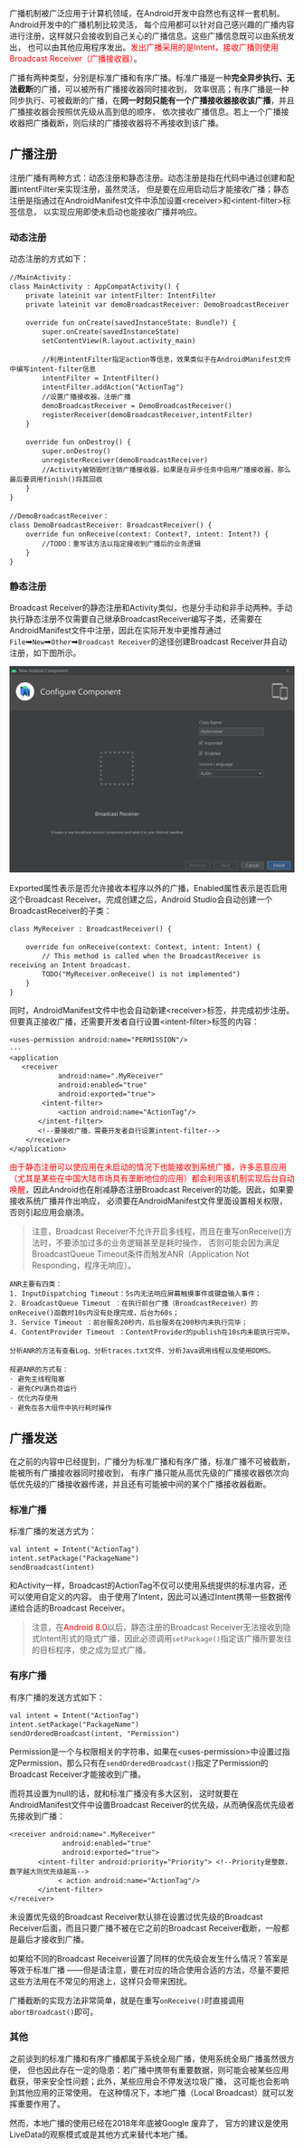 广播机制被广泛应用于计算机领域，在Android开发中自然也有这样一套机制。Android开发中的广播机制比较灵活， 每个应用都可以针对自己感兴趣的广播内容进行注册，这样就只会接收到自己关心的广播信息。这些广播信息既可以由系统发出， 也可以由其他应用程序发出。<font color=red>发出广播采用的是Intent，接收广播则使用Broadcast Receiver（广播接收器）</font>。

广播有两种类型，分别是标准广播和有序广播。标准广播是一种**完全异步执行、无法截断**的广播，可以被所有广播接收器同时接收到， 效率很高；有序广播是一种同步执行、可被截断的广播，在**同一时刻只能有一个广播接收器接收该广播**，并且广播接收器会按照优先级从高到低的顺序， 依次接收广播信息。若上一个广播接收器把广播截断，则后续的广播接收器将不再接收到该广播。

## 广播注册

注册广播有两种方式：动态注册和静态注册。动态注册是指在代码中通过创建和配置intentFilter来实现注册，虽然灵活， 但是要在应用启动后才能接收广播；静态注册是指通过在AndroidManifest文件中添加设置\<receiver>和\<intent-filter>标签信息， 以实现应用即使未启动也能接收广播并响应。

### 动态注册

动态注册的方式如下：

```
//MainActivity：
class MainActivity : AppCompatActivity() {
    private lateinit var intentFilter: IntentFilter
    private lateinit var demoBroadcastReceiver: DemoBroadcastReceiver

    override fun onCreate(savedInstanceState: Bundle?) {
        super.onCreate(savedInstanceState)
        setContentView(R.layout.activity_main)

        //利用intentFilter指定action等信息，效果类似于在AndroidManifest文件中编写intent-filter信息
        intentFilter = IntentFilter()
        intentFilter.addAction("ActionTag")
        //设置广播接收器，注册广播
        demoBroadcastReceiver = DemoBroadcastReceiver()
        registerReceiver(demoBroadcastReceiver,intentFilter)
    }

    override fun onDestroy() {
        super.onDestroy()
        unregisterReceiver(demoBroadcastReceiver)
        //Activity被销毁时注销广播接收器，如果是在异步任务中启用广播接收器，那么最后要调用finish()将其回收
    }
}

//DemoBroadcastReceiver：
class DemoBroadcastReceiver: BroadcastReceiver() {
    override fun onReceive(context: Context?, intent: Intent?) {
        //TODO：重写该方法以指定接收到广播后的业务逻辑
    }
}
```
### 静态注册

Broadcast Receiver的静态注册和Activity类似，也是分手动和非手动两种。手动执行静态注册不仅需要自己继承BroadcastReceiver编写子类，还需要在AndroidManifest文件中注册，因此在实际开发中更推荐通过`File`➡`New`➡`Other`➡`Broadcast Receiver`的途径创建Broadcast Receiver并自动注册，如下图所示。

![](pics/Screenshot%202020-11-30%20110452.png)

Exported属性表示是否允许接收本程序以外的广播，Enabled属性表示是否启用这个Broadcast Receiver。完成创建之后，Android Studio会自动创建一个BroadcastReceiver的子类：

```
class MyReceiver : BroadcastReceiver() {

    override fun onReceive(context: Context, intent: Intent) {
        // This method is called when the BroadcastReceiver is receiving an Intent broadcast.
        TODO("MyReceiver.onReceive() is not implemented")
    }
}
```

同时，AndroidManifest文件中也会自动新建\<receiver>标签，并完成初步注册。但要真正接收广播，还需要开发者自行设置\<intent-filter>标签的内容：

```
<uses-permission android:name="PERMISSION"/>
···
<application
   <receiver
            android:name=".MyReceiver"
            android:enabled="true"
            android:exported="true">
        <intent-filter>
            <action android:name="ActionTag"/>
       </intent-filter>
       <!--要接收广播，需要开发者自行设置intent-filter-->
    </receiver>
</application>
```

<font color=red>由于静态注册可以使应用在未启动的情况下也能接收到系统广播，许多恶意应用（尤其是某些在中国大陆市场具有垄断地位的应用）都会利用该机制实现后台自动唤醒</font>，因此Android也在削减静态注册Broadcast Receiver的功能。因此，如果要接收系统广播并作出响应， 必须要在AndroidManifest文件里面设置相关权限，否则引起应用会崩溃。

>注意，Broadcast Receiver不允许开启多线程，而且在重写onReceive()方法时，不要添加过多的业务逻辑甚至是耗时操作， 否则可能会因为满足BroadcastQueue Timeout条件而触发ANR（Application Not Responding，程序无响应）。

```
ANR主要有四类：
1. InputDispatching Timeout：5s内无法响应屏幕触摸事件或键盘输入事件；
2. BroadcastQueue Timeout ：在执行前台广播（BroadcastReceiver）的onReceive()函数时10s内没有处理完成，后台为60s；
3. Service Timeout ：前台服务20秒内，后台服务在200秒内未执行完毕；
4. ContentProvider Timeout ：ContentProvider的publish在10s内未能执行完毕。

分析ANR的方法有查看Log、分析traces.txt文件、分析Java调用线程以及使用DDMS。

规避ANR的方式有：
· 避免主线程阻塞
· 避免CPU满负荷运行
· 优化内存使用
· 避免在各大组件中执行耗时操作
```

## 广播发送

在之前的内容中已经提到，广播分为标准广播和有序广播，标准广播不可被截断，能被所有广播接收器同时接收到， 有序广播只能从高优先级的广播接收器依次向低优先级的广播接收器传递，并且还有可能被中间的某个广播接收器截断。

### 标准广播

标准广播的发送方式为：

```
val intent = Intent("ActionTag")
intent.setPackage("PackageName")
sendBroadcast(intent)
```

和Activity一样，Broadcast的ActionTag不仅可以使用系统提供的标准内容，还可以使用自定义的内容。 由于使用了Intent，因此可以通过Intent携带一些数据传递给合适的Broadcast Receiver。

>注意，在<font color=red>Android 8.0</font>以后，静态注册的Broadcast Receiver无法接收到隐式Intent形式的隐式广播，因此必须调用`setPackage()`指定该广播所要发往的目标程序，使之成为显式广播。

### 有序广播

有序广播的发送方式如下：

```
val intent = Intent("ActionTag")
intent.setPackage("PackageName")
sendOrderedBroadcast(intent, "Permission")
```
Permission是一个与权限相关的字符串，如果在\<uses-permission>中设置过指定Permission，那么只有在`sendOrderedBroadcast()`指定了Permission的Broadcast Receiver才能接收到广播。 

而将其设置为null的话，就和标准广播没有多大区别， 这时就要在AndroidManifest文件中设置Broadcast Receiver的优先级，从而确保高优先级者先接收到广播：

```
<receiver android:name=".MyReceiver"
             android:enabled="true"
             android:exported="true">
       <intent-filter android:priority="Priority"> <!--Priority是整数，数字越大则优先级越高-->
            < action android:name="ActionTag"/>
       </intent-filter>
</receiver>
```

未设置优先级的Broadcast Receiver默认排在设置过优先级的Broadcast Receiver后面，而且只要广播不被在它之前的Broadcast Receiver截断，一般都是最后才接收到广播。 

如果给不同的Broadcast Receiver设置了同样的优先级会发生什么情况？答案是等效于标准广播 ——但是请注意，要在对应的场合使用合适的方法，尽量不要把这些方法用在不常见的用途上，这样只会带来困扰。

广播截断的实现方法非常简单，就是在重写`onReceive()`时直接调用`abortBroadcast()`即可。

### 其他

之前谈到的标准广播和有序广播都属于系统全局广播，使用系统全局广播虽然很方便， 但也因此存在一定的隐患：若广播中携带有重要数据，则可能会被某些应用截获，带来安全性问题；此外，某些应用会不停发送垃圾广播， 这可能也会影响到其他应用的正常使用。 在这种情况下，本地广播（Local Broadcast）就可以发挥重要作用了。

然而，本地广播的使用已经在2018年年底被Google 废弃了， 官方的建议是使用LiveData的观察模式或是其他方式来替代本地广播。